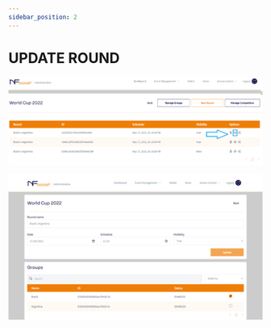 ```yaml
---
sidebar_position: 2
---
```


# UPDATE ROUND

![1](/img/round-update-bt.png)

![1](/img/round-update.png)

